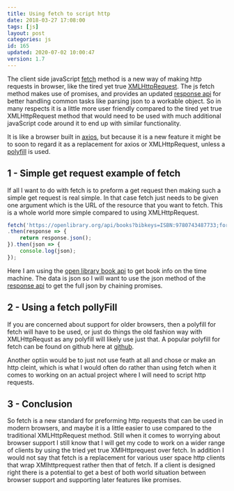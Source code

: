 ```yaml
---
title: Using fetch to script http
date: 2018-03-27 17:08:00
tags: [js]
layout: post
categories: js
id: 165
updated: 2020-07-02 10:00:47
version: 1.7
---
```


The client side javaScript [fetch](https://developer.mozilla.org/en-US/docs/Web/API/Fetch_API) method is a new way of making http requests in browser, like the tired yet true [XMLHttpRequest](https://developer.mozilla.org/en-US/docs/Web/API/XMLHttpRequest). The js fetch method makes use of promises, and provides an updated [response api](https://developer.mozilla.org/en-US/docs/Web/API/Response) for better handling common tasks like parsing json to a workable object. So in many respects it is a little more user friendly compared to the tired yet true XMLHttpRequest method that would need to be used with much additional javaScript code around it to end up with similar functionality.

It is like a browser built in [axios](/2018/01/10/nodejs-axios/), but because it is a new feature it might be to soon to regard it as a replacement for axios or XMLHttpRequest, unless a [polyfill](https://github.com/github/fetch) is used.

<!-- more -->

## 1 - Simple get request example of fetch

If all I want to do with fetch is to preform a get request then making such a simple get request is real simple. In that case fetch just needs to be given one argument which is the URL of the resource that you want to fetch. This is a whole world more simple compared to using XMLHttpRequest.

```js
fetch('https://openlibrary.org/api/books?bibkeys=ISBN:9780743487733;format=json')
.then(response => {
    return response.json();
}).then(json => {
    console.log(json);
});
```

Here I am using the [open library book api](https://openlibrary.org/dev/docs/api/books) to get book info on the time machine. The data is json so I will want to use the json method of the [response api](https://developer.mozilla.org/en-US/docs/Web/API/Response) to get the full json by chaining promises.

## 2 - Using a fetch pollyFill

If you are concerned about support for older browsers, then a polyfill for fetch will have to be used, or just do things the old fashion way with XMLHttpRequst as any polyfill will likely use just that. A popular polyfill for fetch can be found on github here at [github](https://github.com/github/fetch).

Another optiin would be to just not use feath at all and chose or make an http cleint, which is what I would often do rather than using fetch when it comes to working on an actual project where I will need to script http requests.

## 3 - Conclusion

So fetch is a new standard for preforming http requests that can be used in modern browsers, and maybe it is a little easier to use compared to the traditional XMLHttpRequest method. Still when it comes to worrying about browser support I still know that I will get my code to work on a wider range of clients by using the tried yet true XMlHttprequest over fetch. In addition I would not say that fetch is a replacement for various user space http clients that wrap XMlhttprequest rather then that of fetch. If a client is designed right there is a potential to get a best of both world situation between browser support and supporting later features like promises.